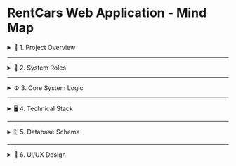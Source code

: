 # RentCars Web Application - Mind Map

<details>
<summary>🚀 1. Project Overview</summary>

- Comprehensive car rental platform with user & admin roles
- Users can browse, search, and rent cars
- Admins manage inventory, reservations, and analytics

</details>

---

<details>
<summary>👥 2. System Roles</summary>

### 👤 User Role
- **Account Management**
  - Sign in / Sign up
  - Edit profile (name, email, password, avatar)
  - View reservation history
  - View notifications
- **Car Interactions**
  - Browse cars by marque/model/fuel/price
  - Search and filter
  - View car details with images
- **Rental Process**
  - Select rental dates
  - Enter mock bank info
  - Track reservation status (Pending/Accepted/Rejected/Dropped)
  - Cancel reservations before final confirmation
- **Social Features**
  - Leave comments on rental experiences
  - Rate cars (stored in `car_ratings`)
- **Notifications**
  - Receive notifications for reservation status
  - QR code for accepted reservations with:
    - Car details (marque, license plate)
    - User info (name, email)
    - Rental dates

### 🛠 Admin Role
- **Car Management**
  - Add new cars
  - Edit or delete cars
  - Upload car images
- **Reservation Management**
  - View all reservations
  - Filter by status
  - Accept / Reject with QR code generation
  - Track notifications & pending requests
- **Dashboard & Analytics**
  - User statistics
  - Car inventory counts
  - Reservation metrics (Pending / Accepted / Rejected / Dropped)

</details>

---

<details>
<summary>⚙️ 3. Core System Logic</summary>

- **Authentication & Session**
  - LocalStorage for session persistence
  - Role-based routing (User/Admin)
- **Car Management**
  - CRUD operations for cars
  - Admin-only endpoints for modifications
- **Reservation System**
  - Create new reservations
  - View user-specific reservations
  - Update reservation status (Accept/Reject/Drop)
  - Generate QR codes for accepted reservations
- **Notifications**
  - Status-based notifications
  - Pending request counters for admins
  - Notification badge system
- **Comments & Ratings**
  - Submit comments with star ratings
  - Ratings saved in `car_ratings` table

</details>

---

<details>
<summary>🖥 4. Technical Stack</summary>

### Frontend (React.js)
- React Router DOM for navigation
- Axios for API requests
- Bootstrap & Material-UI for styling
- Swiper for car image sliders
- Recharts for admin dashboard visualizations
- QR code generation & file saving
- Framer Motion for animations

### Backend (Node.js + Express)
- Express.js API framework
- MySQL database
- Multer for file uploads
- bcrypt for password hashing
- CORS & body-parser middleware

</details>

---

<details>
<summary>🗄 5. Database Schema</summary>

| Table           | Description                       |
|-----------------|-----------------------------------|
| users           | User accounts & roles             |
| car             | Vehicle inventory                 |
| rent            | Reservation records               |
| comments        | User feedback                     |
| car_ratings     | Vehicle ratings                   |
| notifications   | User notifications                |

</details>

---

<details>
<summary>🎨 6. UI/UX Design</summary>

- **Color Scheme**
  - Primary: Orange `rgba(251,138,1,1)`
  - Secondary: Dark Gray `#212529`
  - Background: Light Gray / White
- **Style Elements**
  - Modern card-based layout
  - Subtle shadows & rounded corners
  - Smooth animations with Framer Motion

</details>
